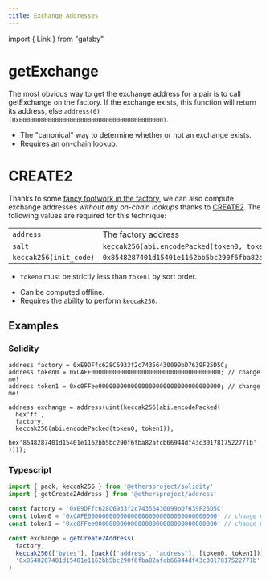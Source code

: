 ```yaml
---
title: Exchange Addresses
---
```


import { Link } from "gatsby"

# getExchange

The most obvious way to get the exchange address for a pair is to call <Link to='/docs/v2/smart-contracts/factory/#getexchange'>getExchange</Link> on the factory. If the exchange exists, this function will return its address, else `address(0) (0x0000000000000000000000000000000000000000)`.

- The "canonical" way to determine whether or not an exchange exists.
- Requires an on-chain lookup.

# CREATE2

Thanks to some [fancy footwork in the factory](https://github.com/Uniswap/uniswap-v2-core/blob/master/contracts/UniswapV2Factory.sol#L32), we can also compute exchange addresses _without any on-chain lookups_ thanks to [CREATE2](https://eips.ethereum.org/EIPS/eip-1014). The following values are required for this technique:

|                        |                                                                                 |
| :--------------------- | :------------------------------------------------------------------------------ |
| `address`              | The <Link to='/docs/v2/smart-contracts/factory/#address'>factory address</Link> |
| `salt`                 | `keccak256(abi.encodePacked(token0, token1))`                                   |
| `keccak256(init_code)` | `0x8548287401d15401e1162bb5bc290f6fba82afcb66944df43c3017817522771b`            |

- `token0` must be strictly less than `token1` by sort order.

* Can be computed offline.
* Requires the ability to perform `keccak256`.

## Examples

### Solidity

```solidity
address factory = 0xE9DFfc628C6933f2c74356430099bD7639F25D5C;
address token0 = 0xCAFE000000000000000000000000000000000000; // change me!
address token1 = 0xc0FFee0000000000000000000000000000000000; // change me!

address exchange = address(uint(keccak256(abi.encodePacked(
  hex'ff',
  factory,
  keccak256(abi.encodePacked(token0, token1)),
  hex'8548287401d15401e1162bb5bc290f6fba82afcb66944df43c3017817522771b'
))));
```

### Typescript

```typescript
import { pack, keccak256 } from '@ethersproject/solidity'
import { getCreate2Address } from '@ethersproject/address'

const factory = '0xE9DFfc628C6933f2c74356430099bD7639F25D5C'
const token0 = '0xCAFE000000000000000000000000000000000000' // change me!
const token1 = '0xc0FFee0000000000000000000000000000000000' // change me!

const exchange = getCreate2Address(
  factory,
  keccak256(['bytes'], [pack(['address', 'address'], [token0, token1])]),
  '0x8548287401d15401e1162bb5bc290f6fba82afcb66944df43c3017817522771b'
)
```

